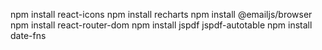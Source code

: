 npm install react-icons
npm install recharts
npm install @emailjs/browser
npm install react-router-dom
npm install jspdf jspdf-autotable
npm install date-fns
